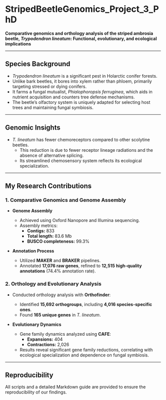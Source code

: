 # **StripedBeetleGenomics_Project_3_PhD**  
**Comparative genomics and orthology analysis of the striped ambrosia beetle, *Trypodendron lineatum*: Functional, evolutionary, and ecological implications**  

---

## **Species Background**  
- *Trypodendron lineatum* is a significant pest in Holarctic conifer forests.  
- Unlike bark beetles, it bores into xylem rather than phloem, primarily targeting stressed or dying conifers.  
- It farms a fungal mutualist, *Phialophoropsis ferruginea*, which aids in nutrient acquisition and counters tree defense mechanisms.  
- The beetle’s olfactory system is uniquely adapted for selecting host trees and maintaining fungal symbiosis.  

---

## **Genomic Insights**  
- *T. lineatum* has fewer chemoreceptors compared to other scolytine beetles.  
  - This reduction is due to fewer receptor lineage radiations and the absence of alternative splicing.  
  - Its streamlined chemosensory system reflects its ecological specialization.  

---

## **My Research Contributions**  

### 1. **Comparative Genomics and Genome Assembly**  
- **Genome Assembly**  
  - Achieved using Oxford Nanopore and Illumina sequencing.  
  - Assembly metrics:  
    - **Contigs:** 833  
    - **Total length:** 83.6 Mb  
    - **BUSCO completeness:** 99.3%  

- **Annotation Process**  
  - Utilized **MAKER** and **BRAKER** pipelines.  
  - Annotated **17,076 raw genes**, refined to **12,515 high-quality annotations** (74.4% annotation rate).  

### 2. **Orthology and Evolutionary Analysis**  
- Conducted orthology analysis with **Orthofinder**:  
  - Identified **15,692 orthogroups**, including **4,016 species-specific ones**.  
  - Found **165 unique genes** in *T. lineatum*.  

- **Evolutionary Dynamics**  
  - Gene family dynamics analyzed using **CAFE**:  
    - **Expansions:** 404  
    - **Contractions:** 2,026  
  - Results reveal significant gene family reductions, correlating with ecological specialization and dependence on fungal symbiosis.  

---

## **Reproducibility**  
All scripts and a detailed Markdown guide are provided to ensure the reproducibility of our findings.  
